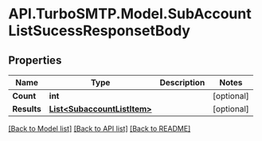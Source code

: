 # API.TurboSMTP.Model.SubAccountListSucessResponsetBody

## Properties

Name | Type | Description | Notes
------------ | ------------- | ------------- | -------------
**Count** | **int** |  | [optional] 
**Results** | [**List&lt;SubaccountListItem&gt;**](SubaccountListItem.md) |  | [optional] 

[[Back to Model list]](../README.md#documentation-for-models) [[Back to API list]](../README.md#documentation-for-api-endpoints) [[Back to README]](../README.md)

